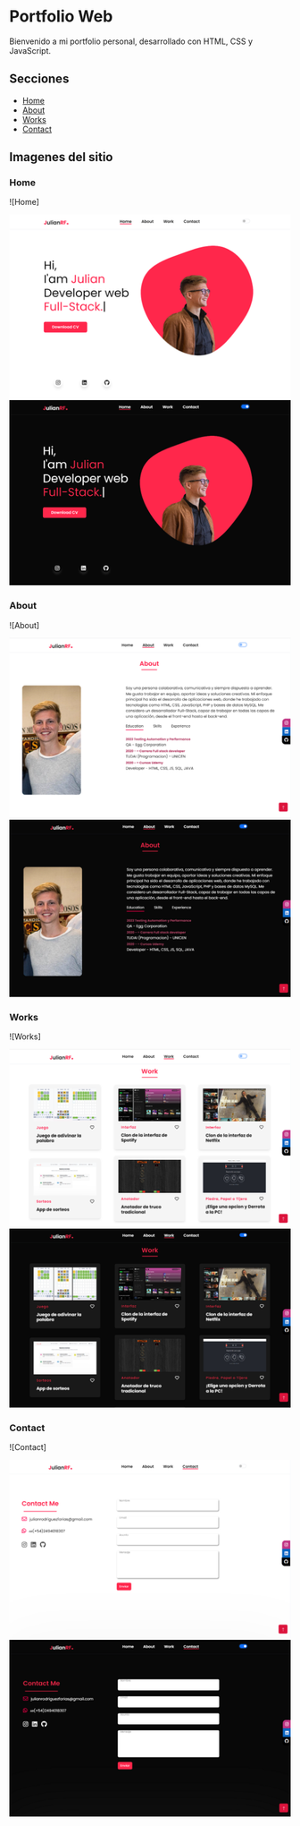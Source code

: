 # Portfolio Web

Bienvenido a mi portfolio personal, desarrollado con HTML, CSS y JavaScript.

## Secciones

- [Home](#home)
- [About](#about)
- [Works](#works)
- [Contact](#contact)

## Imagenes del sitio
### Home
![Home]
<div>
<img src="img/portfolio-light.png"/>
</div>

<div>
<img src="img/portfolio-dark.png"/>
</div>

### About
![About]
<div>
<img src="img/about-light.png"/>
</div>

<div>
<img src="img/about-dark.png"/>
</div>

### Works
![Works]
<div>
<img src="img/work-light.png"/>
</div>

<div>
<img src="img/work-dark.png"/>
</div>

### Contact
![Contact]
<div>
<img src="img/contact-light.png"/>
</div>

<div>
<img src="img/contact-dark.png"/>
</div>



 
